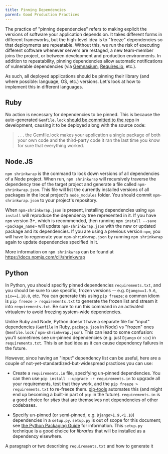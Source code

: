 ```yaml
---
title: Pinning Dependencies
parent: Good Production Practices
---
```


The practice of "pinning dependencies" refers to making explicit the versions
of software your application depends on. It takes different forms in different
frameworks, but the high-level idea is to "freeze" dependencies so that
deployments are repeatable. Without this, we run the risk of executing
different software whenever servers are restaged, a new team-member joins the
project, or between development and production environments. In addition to
repeatability, pinning dependencies allow automatic notifications of
vulnerable dependencies (via [Gemnasium](https://gemnasium.com),
[Requires.io](https://requires.io/), etc.).

As such, all deployed applications should be pinning their library (and where
possible: language, OS, etc.) versions. Let's look at how to implement this in
different languages.

## Ruby

No action is necessary for dependencies to be pinned. This is because the
auto-generated `Gemfile.lock` [should be committed to the repo](http://bundler.io/v1.12/rationale.html) 
in development, causing it to be deployed along with the source code:

>  . . . the Gemfile.lock makes your application a single package of both your own
>  code and the third-party code it ran the last time you know for sure that everything worked.

## Node.JS

`npm shrinkwrap` is the command to lock down versions of all
dependencies of a Node project. When run, `npm shrinkwrap` will recursively
traverse the dependency tree of the target project and generate a file called
`npm-shrinkwrap.json`. This file will list the currently installed versions of
all packages in the local project's `node_modules` folder. You should commit
`npm-shrinkwrap.json` to your project's repository.

When `npm-shrinkwrap.json` is present, installing dependencies using
`npm install` will reproduce the dependency tree represented in it.
If you have `npm` version 3+, which is recommended, then running
`npm install --save <package_name>` will update `npm-shrinkwrap.json` with the
new or updated package and its dependencies.
If you are using a previous version `npm`, you will have to regenerate your
`npm-shrinkwrap.json` by running `npm shrinkwrap` again to update dependencies
specified in it.

More information on `npm shrinkwrap` can be found at https://docs.npmjs.com/cli/shrinkwrap

## Python

In Python, you should specifiy pinned dependencies `requirements.txt`, and
you should be sure to use specific, frozen versions -- e.g. `Django==1.9.6`,
`six==1.10.0`, etc. You can generate this using `pip freeze`; a common idiom
is `pip freeze > requirements.txt` to generate the frozen list and stream it
into `requirements.txt`. Be sure to run this command in an activated virtualenv
to avoid freezing system-wide dependencies.

Unlike Ruby and Node, Python doesn't have a separate file for "input"
dependencies (`Gemfile` in Ruby, `package.json` in Node) vs "frozen" ones
(`Gemfile.lock` / `npm-shrinkwrap.json`). This can lead to some confusion:
you'll sometimes see un-pinned dependencies (e.g. just `Django` or `six`) in
`requirements.txt`. This is an bad idea as it can cause dependency failures in
the future.

However, since having an "input" dependency list can be useful, here are
a couple of not-yet-standardized-but-widespread practices you can use:

- Create a `requirements.in` file, specifying un-pinned dependencies. You can
then use `pip install --upgrade -r requirements.in` to upgrade all your
requirements, test that they work, and the `pip freeze > requirements.txt` to
re-freeze them. [pip-tools](https://github.com/nvie/pip-tools) automates this
(and might end up becoming a built-in part of `pip` in the future).
`requirements.in` is a good choice for *sites* that are themselves not
dependencies of other codebases.

- Specify un-pinned (or semi-pinned, e.g. `Django>1.9,<1.10`) dependencies in a
`setup.py`. `setup.py` is out of scope for this document; see [the Python
Packaging Guide](http://python-packaging.readthedocs.io/en/latest/index.html)
for information. This `setup.py` technique is a good choice for *libraries* that
will be installed as a dependency elsewhere.

A paragraph or two describing `requirements.txt` and how to generate it
